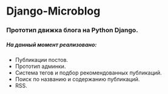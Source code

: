 # Django-Microblog
### Прототип движка блога на Python Django.

##### На данный момент реализовано:
- Публикации постов.
- Прототип админки.
- Система тегов и подбор рекомендованных публикаций.
- Поиск по названию и содержанию публикаций.
- RSS.
